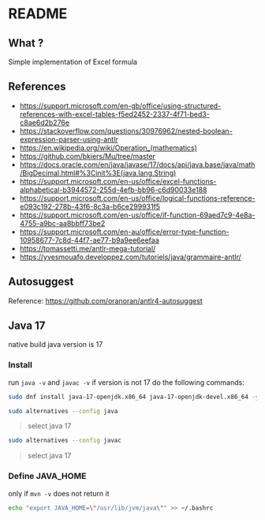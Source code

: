 # README

## What ?

Simple implementation of Excel formula

## References

- https://support.microsoft.com/en-gb/office/using-structured-references-with-excel-tables-f5ed2452-2337-4f71-bed3-c8ae6d2b276e
- https://stackoverflow.com/questions/30976962/nested-boolean-expression-parser-using-antlr
- https://en.wikipedia.org/wiki/Operation_(mathematics)
- https://github.com/bkiers/Mu/tree/master
- https://docs.oracle.com/en/java/javase/17/docs/api/java.base/java/math/BigDecimal.html#%3Cinit%3E(java.lang.String)
- https://support.microsoft.com/en-us/office/excel-functions-alphabetical-b3944572-255d-4efb-bb96-c6d90033e188
- https://support.microsoft.com/en-us/office/logical-functions-reference-e093c192-278b-43f6-8c3a-b6ce299931f5
- https://support.microsoft.com/en-us/office/if-function-69aed7c9-4e8a-4755-a9bc-aa8bbff73be2
- https://support.microsoft.com/en-au/office/error-type-function-10958677-7c8d-44f7-ae77-b9a9ee6eefaa
- https://tomassetti.me/antlr-mega-tutorial/
- https://yvesmouafo.developpez.com/tutoriels/java/grammaire-antlr/

## Autosuggest

Reference: https://github.com/oranoran/antlr4-autosuggest

## Java 17

native build java version is 17

### Install

run `java -v` and `javac -v` if version is not 17 do the following commands:

```bash
sudo dnf install java-17-openjdk.x86_64 java-17-openjdk-devel.x86_64 -y
```

```bash
sudo alternatives --config java
```
> select java 17

```bash
sudo alternatives --config javac
```
> select java 17

### Define JAVA_HOME
only if `mvn -v` does not return it

```bash
echo "export JAVA_HOME=\"/usr/lib/jvm/java\"" >> ~/.bashrc
```
